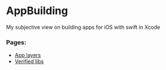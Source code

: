 # AppBuilding 

My subjective view on building apps for iOS with swift in Xcode

### Pages: 
 - [App layers](layers.md)
 - [Verified libs](verified-libs.md)
